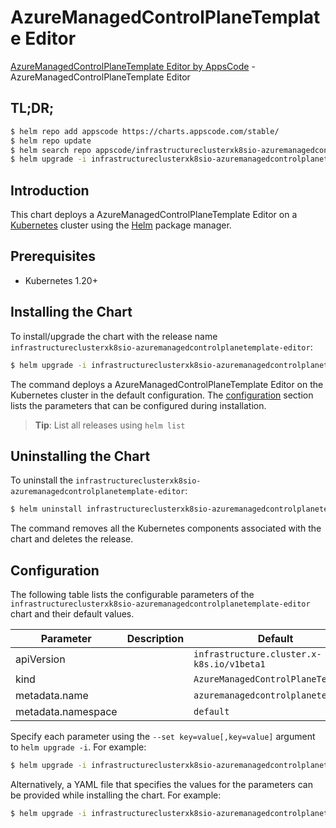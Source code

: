# AzureManagedControlPlaneTemplate Editor

[AzureManagedControlPlaneTemplate Editor by AppsCode](https://appscode.com) - AzureManagedControlPlaneTemplate Editor

## TL;DR;

```bash
$ helm repo add appscode https://charts.appscode.com/stable/
$ helm repo update
$ helm search repo appscode/infrastructureclusterxk8sio-azuremanagedcontrolplanetemplate-editor --version=v0.26.0
$ helm upgrade -i infrastructureclusterxk8sio-azuremanagedcontrolplanetemplate-editor appscode/infrastructureclusterxk8sio-azuremanagedcontrolplanetemplate-editor -n default --create-namespace --version=v0.26.0
```

## Introduction

This chart deploys a AzureManagedControlPlaneTemplate Editor on a [Kubernetes](http://kubernetes.io) cluster using the [Helm](https://helm.sh) package manager.

## Prerequisites

- Kubernetes 1.20+

## Installing the Chart

To install/upgrade the chart with the release name `infrastructureclusterxk8sio-azuremanagedcontrolplanetemplate-editor`:

```bash
$ helm upgrade -i infrastructureclusterxk8sio-azuremanagedcontrolplanetemplate-editor appscode/infrastructureclusterxk8sio-azuremanagedcontrolplanetemplate-editor -n default --create-namespace --version=v0.26.0
```

The command deploys a AzureManagedControlPlaneTemplate Editor on the Kubernetes cluster in the default configuration. The [configuration](#configuration) section lists the parameters that can be configured during installation.

> **Tip**: List all releases using `helm list`

## Uninstalling the Chart

To uninstall the `infrastructureclusterxk8sio-azuremanagedcontrolplanetemplate-editor`:

```bash
$ helm uninstall infrastructureclusterxk8sio-azuremanagedcontrolplanetemplate-editor -n default
```

The command removes all the Kubernetes components associated with the chart and deletes the release.

## Configuration

The following table lists the configurable parameters of the `infrastructureclusterxk8sio-azuremanagedcontrolplanetemplate-editor` chart and their default values.

|     Parameter      | Description |                       Default                        |
|--------------------|-------------|------------------------------------------------------|
| apiVersion         |             | <code>infrastructure.cluster.x-k8s.io/v1beta1</code> |
| kind               |             | <code>AzureManagedControlPlaneTemplate</code>        |
| metadata.name      |             | <code>azuremanagedcontrolplanetemplate</code>        |
| metadata.namespace |             | <code>default</code>                                 |


Specify each parameter using the `--set key=value[,key=value]` argument to `helm upgrade -i`. For example:

```bash
$ helm upgrade -i infrastructureclusterxk8sio-azuremanagedcontrolplanetemplate-editor appscode/infrastructureclusterxk8sio-azuremanagedcontrolplanetemplate-editor -n default --create-namespace --version=v0.26.0 --set apiVersion=infrastructure.cluster.x-k8s.io/v1beta1
```

Alternatively, a YAML file that specifies the values for the parameters can be provided while
installing the chart. For example:

```bash
$ helm upgrade -i infrastructureclusterxk8sio-azuremanagedcontrolplanetemplate-editor appscode/infrastructureclusterxk8sio-azuremanagedcontrolplanetemplate-editor -n default --create-namespace --version=v0.26.0 --values values.yaml
```
